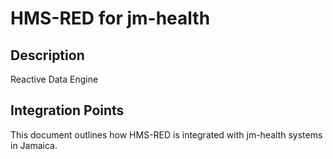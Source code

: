 # HMS-RED for jm-health

## Description

Reactive Data Engine

## Integration Points

This document outlines how HMS-RED is integrated with jm-health systems in Jamaica.
